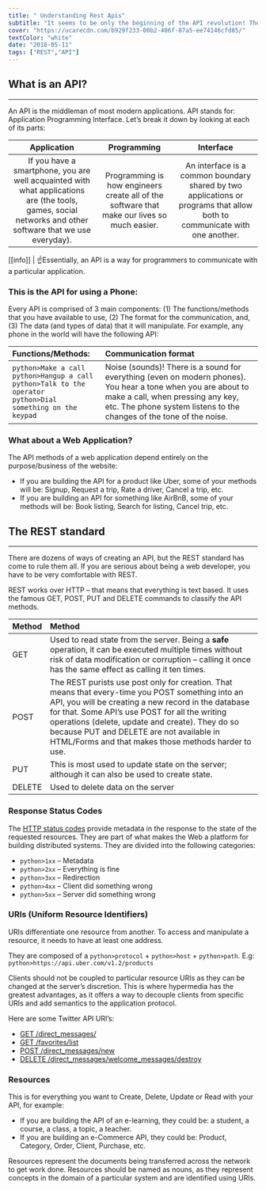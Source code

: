 ```yaml
---
title: " Understanding Rest Apis"
subtitle: "It seems to be only the beginning of the API revolution! The path of humanity drives towards the API's architecture...you can learn any language or tool, but this is one of those few specialties that will guarantee you a well paid job for the next 60 years, So get comfortable with REST Api . :)"
cover: "https://ucarecdn.com/b929f233-00b2-406f-87a5-ee74146cfd85/"
textColor: "white"
date: "2018-05-11"
tags: ["REST","API"]
---
```


## What is an API?
***

An API is the middleman of most modern applications.  API stands for: Application Programming Interface.  Let’s break it down by looking at each of its parts:

|**Application**    |**Programming**    |**Interface**    |
|:-----------------:|:-----------------:|:---------------:|
If you have a smartphone, you are well acquainted with what applications are (the tools, games, social networks and other software that we use everyday).      |Programming is how engineers create all of the software that make our lives so much easier.      |An interface is a common boundary shared by two applications or programs that allow both to communicate with one another.     |

[[info]]
| :point_up:Essentially, an API is a way for programmers to communicate with a particular application.

### This is the API for using a Phone:

Every API is comprised of 3 main components:   (1) The functions/methods that you have available to use, (2) The format for the communication, and, (3) The data (and types of data) that it will manipulate.  For example, any phone in the world will have the following API:

|**Functions/Methods:**   |**Communication format**   |
|:------------------------|:--------------------------|
|`python>Make a call`<br>`python>Hangup a call`<br>`python>Talk to the operator`<br>`python>Dial something on the keypad`    |Noise (sounds)!  There is a sound for everything (even on modern phones).  You hear a tone when you are about to make a call, when pressing any key, etc.  The phone system listens to the changes of the tone of the noise.     |

### What about a Web Application?

The API methods of a web application depend entirely on the purpose/business of the website:

+ If you are building the API for a product like Uber, some of your methods will be: Signup, Request a trip, Rate a driver, Cancel a trip, etc.
+ If you are building an API for something like AirBnB, some of your methods will be: Book listing, Search for listing, Cancel trip, etc.

## The REST standard
***

There are dozens of ways of creating an API, but the REST standard has come to rule them all.  If you are serious about being a web developer, you have to be very comfortable with REST.

REST works over HTTP – that means that everything is text based.  It uses the famous GET, POST, PUT and DELETE commands to classify the API methods.

|**Method**    |**Method**    |
|:-------------|:--------------|
|GET          |Used to read state from the server.  Being a **safe** operation, it can be executed multiple times without risk of data modification or corruption – calling it once has the same effect as calling it ten times.      |
|POST        |The REST purists use post only for creation.  That means that every-time you POST something into an API, you will be creating a new record in the database for that.  Some API’s use POST for all the writing operations (delete, update and create).  They do so because PUT and DELETE are not available in HTML/Forms and that makes those methods harder to use.      |
|PUT      |This is most used to update state on the server; although it can also be used to create state.       |
|DELETE     |Used to delete data on the server      |


### Response Status Codes

The [HTTP status codes](https://www.w3.org/Protocols/rfc2616/rfc2616-sec10.html) provide metadata in the response to the state of the requested resources.  They are part of what makes the Web a platform for building distributed systems.  They are divided into the following categories:

+ `python>1xx` – Metadata
+ `python>2xx` – Everything is fine
+ `python>3xx` – Redirection
+ `python>4xx` – Client did something wrong
+ `python>5xx` – Server did something wrong

### URIs (Uniform Resource Identifiers)

URIs differentiate one resource from another.  To access and manipulate a resource, it needs to have at least one address.

They are composed of a `python>protocol` + `python>host` + `python>path`.
E.g: `python>https://api.uber.com/v1.2/products`

Clients should not be coupled to particular resource URIs as they can be changed at the server’s discretion.  This is where hypermedia has the greatest advantages, as it offers a way to decouple clients from specific URIs and add semantics to the application protocol.

Here are some Twitter API URI’s:

+ [GET /direct_messages/](https://developer.twitter.com/en/docs/direct-messages/sending-and-receiving/api-reference/get-sent-message)
+ [GET /favorites/list](https://developer.twitter.com/en/docs/tweets/post-and-engage/api-reference/get-favorites-list)
+ [POST /direct_messages/new](https://developer.twitter.com/en/docs/api-reference-index)
+ [DELETE /direct_messages/welcome_messages/destroy](https://developer.twitter.com/rest/reference/del/direct_messages/welcome_messages/destroy)

### Resources

This is for everything you want to Create, Delete, Update or Read with your API, for example:

+ If you are building the API of an e-learning, they could be:  a student, a course, a class, a topic, a teacher.
+ If you are building an e-Commerce API, they could be:  Product, Category, Order, Client, Purchase, etc.
  
Resources represent the documents being transferred across the network to get work done.  Resources should be named as nouns, as they represent concepts in the domain of a particular system and are identified using URIs.






